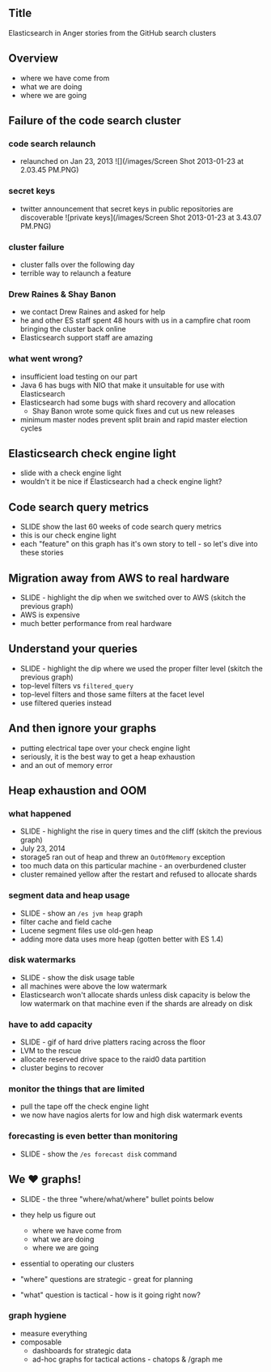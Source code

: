 ## Title

Elasticsearch in Anger
stories from the GitHub search clusters

## Overview

* where we have come from
* what we are doing
* where we are going

## Failure of the code search cluster

### code search relaunch

* relaunched on Jan 23, 2013
  ![](/images/Screen Shot 2013-01-23 at 2.03.45 PM.PNG)

### secret keys

* twitter announcement that secret keys in public repositories are discoverable
  ![private keys](/images/Screen Shot 2013-01-23 at 3.43.07 PM.PNG)

### cluster failure

* cluster falls over the following day
* terrible way to relaunch a feature

### Drew Raines & Shay Banon

* we contact Drew Raines and asked for help
* he and other ES staff spent 48 hours with us in a campfire chat room bringing
  the cluster back online
* Elasticsearch support staff are amazing

### what went wrong?

* insufficient load testing on our part
* Java 6 has bugs with NIO that make it unsuitable for use with Elasticsearch
* Elasticsearch had some bugs with shard recovery and allocation
  * Shay Banon wrote some quick fixes and cut us new releases
* minimum master nodes prevent split brain and rapid master election cycles

## Elasticsearch check engine light

* slide with a check engine light
* wouldn't it be nice if Elasticsearch had a check engine light?

## Code search query metrics

* SLIDE show the last 60 weeks of code search query metrics
* this is our check engine light
* each "feature" on this graph has it's own story to tell - so let's dive into
  these stories

## Migration away from AWS to real hardware

* SLIDE - highlight the dip when we switched over to AWS (skitch the previous graph)
* AWS is expensive
* much better performance from real hardware

## Understand your queries

* SLIDE - highlight the dip where we used the proper filter level (skitch the previous graph)
* top-level filters vs `filtered_query`
* top-level filters and those same filters at the facet level
* use filtered queries instead

## And then ignore your graphs

* putting electrical tape over your check engine light
* seriously, it is the best way to get a heap exhaustion
* and an out of memory error

## Heap exhaustion and OOM

### what happened

* SLIDE - highlight the rise in query times and the cliff (skitch the previous graph)
* July 23, 2014
* storage5 ran out of heap and threw an `OutOfMemory` exception
* too much data on this particular machine - an overburdened cluster
* cluster remained yellow after the restart and refused to allocate shards

### segment data and heap usage

* SLIDE - show an `/es jvm heap` graph
* filter cache and field cache
* Lucene segment files use old-gen heap
* adding more data uses more heap (gotten better with ES 1.4)

### disk watermarks

* SLIDE - show the disk usage table
* all machines were above the low watermark
* Elasticsearch won't allocate shards unless disk capacity is below the low
  watermark on that machine even if the shards are already on disk

### have to add capacity

* SLIDE - gif of hard drive platters racing across the floor
* LVM to the rescue
* allocate reserved drive space to the raid0 data partition
* cluster begins to recover

### monitor the things that are limited

* pull the tape off the check engine light
* we now have nagios alerts for low and high disk watermark events

### forecasting is even better than monitoring

* SLIDE - show the `/es forecast disk` command

## We :heart: graphs!

* SLIDE - the three "where/what/where" bullet points below
* they help us figure out
  * where we have come from
  * what we are doing
  * where we are going
* essential to operating our clusters

* "where" questions are strategic - great for planning
* "what" question is tactical - how is it going right now?

### graph hygiene

* measure everything
* composable
  * dashboards for strategic data
  * ad-hoc graphs for tactical actions - chatops & /graph me

